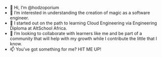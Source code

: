 - 👋 Hi, I’m @hodzoporium
- 👀 I’m interested in understanding the creation of magic as a software engineer.
- 🌱 I started out on the path to learning Cloud Engineering via Engineering Diploma at AltSchool Africa.
- 💞️ I’m looking to collaborate with learners like me and be part of a community that will help with my growth while I contribute the little that I know.
- 📫 You've got something for me? HIT ME UP!
<!---
hodzoporium/hodzoporium is a ✨ special ✨ repository because its `README.md` (this file) appears on your GitHub profile.
You can click the Preview link to take a look at your changes.
--->
